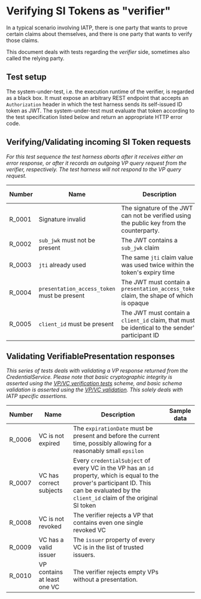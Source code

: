 # Verifying SI Tokens as "verifier"

In a typical scenario involving IATP, there is one party that wants to prove certain claims about themselves, and there
is one party that wants to verify those claims.

This document deals with tests regarding the _verifier_ side, sometimes also called the relying party.

## Test setup

The system-under-test, i.e. the execution runtime of the verifier, is regarded as a black box. It must expose an
arbitrary REST endpoint that accepts an `Authorization` header in which the test harness sends its self-issued ID token
as JWT. The system-under-test must evaluate that token according to the test specification listed below and return an
appropriate HTTP error code. 

## Verifying/Validating incoming SI Token requests

_For this test sequence the test harness aborts after it receives either an error response, or after it records an
outgoing VP query request from the verifier, respectively. The test harness will not respond to the VP query request._

| Number | Name                                        | Description                                                                                     | Sample data |
|--------|---------------------------------------------|-------------------------------------------------------------------------------------------------|-------------|
| R_0001 | Signature invalid                           | The signature of the JWT can not be verified using the public key from the counterparty.        |             |
| R_0002 | `sub_jwk` must not be present               | The JWT contains a `sub_jwk` claim                                                              |             |
| R_0003 | `jti` already used                          | The same `jti` claim value was used twice within the token's expiry time                        |             |
| R_0004 | `presentation_access_token` must be present | The JWT must contain a `presentation_access_token` claim, the shape of which is opaque          |             |
| R_0005 | `client_id` must be present                 | The JWT must contain a `client_id` claim, that must be identical to the sender's participant ID |             |

## Validating VerifiablePresentation responses

_This series of tests deals with validating a VP response returned from the CredentialService. Please note that basic
cryptographic integrity is asserted using the [VP/VC verification tests](./base_tests#verifying-ldp-vc--ldp-vp)
scheme, and basic schema validation is asserted using the [VP/VC validation](./base_tests#validating-ldp-vcs-and-vps).
This solely deals with IATP specific assertions._

| Number | Name                        | Description                                                                                                                                                                                  | Sample data |
|--------|-----------------------------|----------------------------------------------------------------------------------------------------------------------------------------------------------------------------------------------|-------------|
| R_0006 | VC is not expired           | The `expirationDate` must be present and before the current time, possibly allowing for a reasonably small `epsilon`                                                                         |             |
| R_0007 | VC has correct subjects     | Every `credentialSubject` of every VC in the VP has an `id` property, which is equal to the prover's participant ID. This can be evaluated by the `client_id` claim of the original SI token |             |
| R_0008 | VC is not revoked           | The verifier rejects a VP that contains even one single revoked VC                                                                                                                           |             |
| R_0009 | VC has a valid issuer       | The `issuer` property of every VC is in the list of trusted issuers.                                                                                                                         |             |
| R_0010 | VP contains at least one VC | The verifier rejects empty VPs without a presentation.                                                                                                                                       |             |
